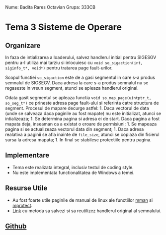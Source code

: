 Nume: Badita Rares Octavian
Grupa: 333CB

# Tema 3 Sisteme de Operare

Organizare
-

In faza de intializarea a loaderului, salvez handlerul initial pentru SIGESGV pentru a-l utiliza mai tarziu si inlocuiesc cu ```void so_sigaction(int, siginfo_t*, void*)``` pentru tratarea page fault-urilor.

Scopul functiei ```so_sigaction``` este de a gasi segmentul in care s-a produs semnalul de SIGSEGV. Daca adresa la care s-a produs semnalul nu se regaseste in vreun segment, atunci se apleaza handlerul original.

Odata gasit segmentul se apleaza functia ```void so_map_page(uintptr_t, so_seg_t*)``` ce prineste adresa page fault-ului si referinta catre structura de segment. Procesul de mapare decurge astfel:
	1. Daca vectorul de data (unde se salveaza daca paginile au fost mapate) nu este initializat, atunci se intializeaza;
	1. Se determina pagina si adresa ei de start. Daca pagina a fost mapata deja, inseaman ca a existat o eroare de permisiuni;
	1. Se mapeaza pagina si se actualizeaza vectorul data din segment;
	1. Daca adresa realativa a paginii se afla inainte de ```file_size```, atunci se copiaza din fisierul sursa la adresa mapata;
	1. In final se stabilesc protectiile pentru pagina.

Implementare
-

* Tema este realizata integral, inclusiv testul de coding style.
* Nu este implementata functionalitatea de Windows a temei.


Resurse Utile
-

* Au fost foarte utile paginile de manual de linux ale functiilor [mman](https://man7.org/linux/man-pages/man2/mmap.2.html) si [mprotect](https://man7.org/linux/man-pages/man2/mprotect.2.html).
* [Link](https://stackoverflow.com/questions/6015498/executing-default-signal-handler) cu metoda sa salvezi si sa reutilizez handlerul original al semnalului.

[Github](https://github.com/WhyNotRaresh/Tema3SO)
-
